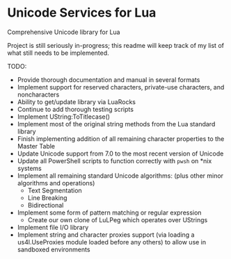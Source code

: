 # Unicode Services for Lua
Comprehensive Unicode library for Lua

Project is still seriously in-progress; this readme will keep track of my list of what still needs to be implemented.

TODO:
* Provide thorough documentation and manual in several formats
* Implement support for reserved characters, private-use characters, and noncharacters
* Ability to get/update library via LuaRocks
* Continue to add thorough testing scripts
* Implement UString:ToTitlecase()
* Implement most of the original string methods from the Lua standard library
* Finish implementing addition of all remaining character properties to the Master Table
* Update Unicode support from 7.0 to the most recent version of Unicode
* Update all PowerShell scripts to function correctly with `pwsh` on \*nix systems
* Implement all remaining standard Unicode algorithms: (plus other minor algorithms and operations)
  * Text Segmentation
  * Line Breaking
  * Bidirectional
* Implement some form of pattern matching or regular expression
  * Create our own clone of LuLPeg which operates over UStrings
* Implement file I/O library
* Implement string and character proxies support (via loading a us4l.UseProxies module loaded before any others) to allow use in sandboxed environments